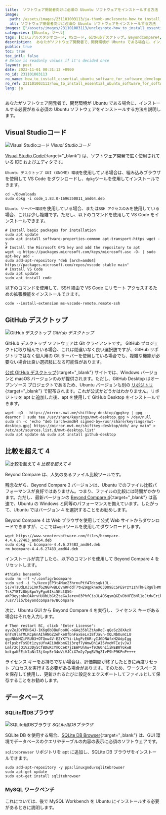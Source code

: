 ```yaml
---
title:  ソフトウェア開発者向けに必須の Ubuntu ソフトウェアをインストールする方法
image:
  path: /assets/images/231101003113/ja-thumb-unclesnote-how_to_install_essential_ubuntu_software_for_software_developers.png
  alt: ソフトウェア開発者向けに必須の Ubuntu ソフトウェアをインストールする方法
images: ["/assets/images/231101003113/unclesnote-how_to_install_essential_ubuntu_software_for_software_developers-visual_studio_code.png", "/assets/images/231101003113/unclesnote-how_to_install_essential_ubuntu_software_for_software_developers-github_desktop.png", "/assets/images/231101003113/unclesnote-how_to_install_essential_ubuntu_software_for_software_developers-beyond_compare_4.png", "/assets/images/231101003113/unclesnote-how_to_install_essential_ubuntu_software_for_software_developers-db_browser_for_sqlite.png"]
categories: [Ubuntu, ツール]
tags: [ビジュアルスタジオコード, VSコード, GitHubデスクトップ, BeyondCompare4, SQLiteDBブラウザ, MySQLワークベンチ, Ubuntu, ツール]
description:  あなたがソフトウェア開発者で、開発環境が Ubuntu である場合に、インストールする必要がある必須の Ubuntu ソフトウェアをインストールする方法を説明します。
public: true
toc: true
toc_intl: false
# Below is readonly values if it's decided once
layout: post
date: 2023-11-01 00:31:13 +0900
ro_id: 231101003113
ro_name: how_to_install_essential_ubuntu_software_for_software_developers
ro_ref: 231101003113/how_to_install_essential_ubuntu_software_for_software_developers
lang: ja
---
```

あなたがソフトウェア開発者で、開発環境が Ubuntu である場合に、インストールする必要がある必須の Ubuntu ソフトウェアをインストールする方法を説明します。  
## Visual Studioコード
![Visual Studioコード](/assets/images/231101003113/unclesnote-how_to_install_essential_ubuntu_software_for_software_developers-visual_studio_code.png)
_Visual Studioコード_

[Visual Studio Code](https://code.visualstudio.com){:target="_blank"} は、ソフトウェア開発で広く使用されている IDE およびエディタです。  

`Ubuntu デスクトップ GUI (GNOME) 環境`を使用している場合は、組み込みブラウザを使用して VS Code をダウンロードし、`dpkg`ツールを使用してインストールできます。  

```shell
cd ~/Downloads
sudo dpkg -i code_1.83.0-1696350811_amd64.deb
```
`Ubuntu サーバー環境`を使用している場合、または`SSH アクセスのみ`を使用している場合、これは少し複雑です。ただし、以下のコマンドを使用して VS Code をインストールできます。  

```shell
# Install basic packages for installation
sudo apt update
sudo apt install software-properties-common apt-transport-https wget -y
# Install the Microsoft GPG key and add the repository to apt
wget -q https://packages.microsoft.com/keys/microsoft.asc -O- | sudo apt-key add -
sudo add-apt-repository "deb [arch=amd64] https://packages.microsoft.com/repos/vscode stable main"
# Install VS Code
sudo apt update
sudo apt install code
```
以下のコマンドを使用して、SSH 経由で VS Code にリモート アクセスするための拡張機能をインストールできます。  

```shell
code --install-extension ms-vscode-remote.remote-ssh
```
## GitHub デスクトップ
![GitHub デスクトップ](/assets/images/231101003113/unclesnote-how_to_install_essential_ubuntu_software_for_software_developers-github_desktop.png)
_GitHub デスクトップ_

GitHub デスクトップ ソフトウェアは Git クライアントです。 GitHub プロジェクトに取り組んでいる場合、これは間違いなく良い選択肢ですが、GitHub リポジトリではなく個人用の Git サーバーを使用している場合でも、複雑な機能が必要ない場合は良い選択肢になる可能性があります。  

[公式 GitHub デスクトップ](https://desktop.github.com/){:target="_blank"} サイトでは、Windows バージョンと macOS バージョンのみが提供されます。ただし、GitHub Desktop はオープンソース プロジェクトであるため、Ubuntu バージョンも別の [リポジトリ](https://github.com/shiftkey/desktop){:target="_blank"} で配布されます。これが公式かどうかはわかりません。リポジトリを apt に追加した後、apt を使用して GitHub Desktop をインストールできます。  

```shell
wget -qO - https://mirror.mwt.me/shiftkey-desktop/gpgkey | gpg --dearmor | sudo tee /usr/share/keyrings/mwt-desktop.gpg > /dev/null
sudo sh -c 'echo "deb [arch=amd64 signed-by=/usr/share/keyrings/mwt-desktop.gpg] https://mirror.mwt.me/shiftkey-desktop/deb/ any main" > /etc/apt/sources.list.d/mwt-desktop.list'
sudo apt update && sudo apt install github-desktop
```
## 比較を超えて 4
![比較を超えて 4](/assets/images/231101003113/unclesnote-how_to_install_essential_ubuntu_software_for_software_developers-beyond_compare_4.png)
_比較を超えて 4_

Beyond Compare は、人気のあるファイル比較ツールです。  

残念ながら、Beyond Compare 3 バージョンは、Ubuntu でのファイル比較パフォーマンスが良好ではありません。つまり、ファイルの比較には時間がかかります。ただし、最新バージョンの [Beyond Compare 4](https://www.scootersoftware.com/download){:target="_blank"} は高速で、Ubuntu の Windows と同等のパフォーマンスを備えています。したがって、Ubuntu ではバージョン 4 を選択することをお勧めします。  

Beyond Compare 4 は Web ブラウザを使用して公式 Web サイトからダウンロードできますが、ここでは`wget`ツールを使用してダウンロードします。  

```shell
wget https://www.scootersoftware.com/files/bcompare-4.4.6.27483_amd64.deb
sudo dpkg -i bcompare-4.4.6.27483_amd64.deb
rm bcompare-4.4.6.27483_amd64.deb
```
インストールが完了したら、以下のコマンドを使用して Beyond Compare 4 をリセットします。  

```shell
#thinks bensonkb
sudo rm -rf ~/.config/bcompare 
sudo sed -i "s/keexjEP3t4Mue23hrnuPtY4TdcsqNiJL-5174TsUdLmJSIXKfG2NGPwBL6vnRPddT7tH29qpkneX63DO9ECSPE9rzY1zhThHERg8lHM9IBFT+rVuiY823aQJuqzxCKIE1bcDqM4wgW01FH6oCBP1G4ub01xmb4BGSUG6ZrjxWHJyNLyIlGvOhoY2HAYzEtzYGwxFZn2JZ66o4RONkXjX0DF9EzsdUef3UAS+JQ+fCYReLawdjEe6tXCv88GKaaPKWxCeaUL9PejICQgRQOLGOZtZQkLgAelrOtehxz5ANOOqCaJgy2mJLQVLM5SJ9Dli909c5ybvEhVmIC0dc9dWH+/N9KmiLVlKMU7RJqnE+WXEEPI1SgglmfmLc1yVH7dqBb9ehOoKG9UE+HAE1YvH1XX2XVGeEqYUY-Tsk7YBTz0WpSpoYyPgx6Iki5KLtQ5G-aKP9eysnkuOAkrvHU8bLbGtZteGwJarev03PhfCioJL4OSqsmQGEvDbHFEbNl1qJtdwEriR+VNZts9vNNLk7UGfeNwIiqpxjk4Mn09nmSd8FhM4ifvcaIbNCRoMPGl6KU12iseSe+w+1kFsLhX+OhQM8WXcWV10cGqBzQE9OqOLUcg9n0krrR3KrohstS9smTwEx9olyLYppvC0p5i7dAx2deWvM1ZxKNs0BvcXGukR+/g" /usr/lib/beyondcompare/BCompare
```
次に、Ubuntu GUI から Beyond Compare 4 を実行し、ライセンス キーがある場合はそれを入力します。  

```shell
# Then restart BC, click "Enter License":
ayvZeJDYPBHS4J-1K6g6bDBuPoo0G-oGAq35blZtAoRqC-qQeSz28XAzX
6nTx9laTMLRCp6nAIhHNGZ2ehkeUfbnFaxEeLvI8fJavn-XQLNbOumCLU
qgdNbNMZiFRU03+OTQnw4V-E2YKTYi-LkgPzE6R-yIJGDNWfxH2AdpIgg
8rlpsbrTs9Dt1zysUfvAEi0dKbmGIi3rqf7yWmwDh1AI5VyoWFIejvJwJ
Lmlr2CjQ1VZ3DySCfBDuKcYmOCeK7jzEWPUnAw+f9360nIiiNEB0YGkwB
kdtgaKEEik7aNiI3jXvp5r34wViVJCiX7m2y7pqBV9gZIvP9hP9KPnP++++
```
ライセンス キーをお持ちでない場合は、評価期間が終了したときに再度リセット プロセスを実行する必要がある場合があります。そのため、ワークスペースを保存して使用し、更新されるたびに設定をエクスポートしてファイルとして保存することをお勧めします。  
## データベース
### SQLite用DBブラウザ
![SQLite用DBブラウザ](/assets/images/231101003113/unclesnote-how_to_install_essential_ubuntu_software_for_software_developers-db_browser_for_sqlite.png)
_SQLite用DBブラウザ_

SQLite DB を使用する場合、[SQLite DB Browser](https://sqlitebrowser.org/dl/){:target="_blank"} は、GUI 環境でデータベースのクエリやテーブルの内容の表示に必須のソフトウェアです。  

`sqlitebrowser` リポジトリを apt に追加し、SQLite DB ブラウザをインストールできます。  

```shell
sudo add-apt-repository -y ppa:linuxgndu/sqlitebrowser
sudo apt-get update
sudo apt-get install sqlitebrowser
```
### MySQL ワークベンチ
これについては、後で MySQL Workbench を Ubuntu にインストールする必要があるときに説明します。  
